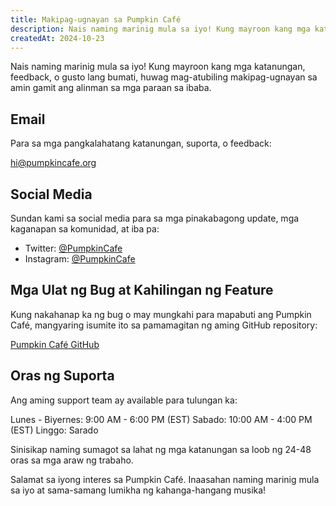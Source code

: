 ```yaml
---
title: Makipag-ugnayan sa Pumpkin Café
description: Nais naming marinig mula sa iyo! Kung mayroon kang mga katanungan, feedback, o gusto lang bumati, huwag mag-atubiling makipag-ugnayan sa amin gamit ang alinman sa mga paraan sa ibaba.
createdAt: 2024-10-23
---
```


Nais naming marinig mula sa iyo! Kung mayroon kang mga katanungan, feedback, o gusto lang bumati, huwag mag-atubiling makipag-ugnayan sa amin gamit ang alinman sa mga paraan sa ibaba.

## Email

Para sa mga pangkalahatang katanungan, suporta, o feedback:

[hi@pumpkincafe.org](mailto:hi@pumpkincafe.org)

## Social Media

Sundan kami sa social media para sa mga pinakabagong update, mga kaganapan sa komunidad, at iba pa:

- Twitter: [@PumpkinCafe](https://twitter.com/pumpkin-cafe)
- Instagram: [@PumpkinCafe](https://instagram.com/pumpkin-cafe)

## Mga Ulat ng Bug at Kahilingan ng Feature

Kung nakahanap ka ng bug o may mungkahi para mapabuti ang Pumpkin Café, mangyaring isumite ito sa pamamagitan ng aming GitHub repository:

[Pumpkin Café GitHub](https://github.com/ZissyW/pumpkin-cafe)

## Oras ng Suporta

Ang aming support team ay available para tulungan ka:

Lunes - Biyernes: 9:00 AM - 6:00 PM (EST)
Sabado: 10:00 AM - 4:00 PM (EST)
Linggo: Sarado

Sinisikap naming sumagot sa lahat ng mga katanungan sa loob ng 24-48 oras sa mga araw ng trabaho.

Salamat sa iyong interes sa Pumpkin Café. Inaasahan naming marinig mula sa iyo at sama-samang lumikha ng kahanga-hangang musika! 